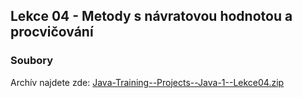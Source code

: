 Lekce 04 - Metody s návratovou hodnotou a procvičování
------------------------------------------------------

### Soubory

Archív najdete zde: [Java-Training--Projects--Java-1--Lekce04.zip](/data/2020-podzim/java-1-brno/Java-Training--Projects--Java-1--Lekce04.zip)
